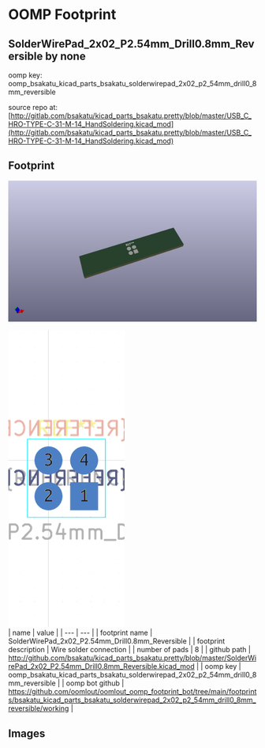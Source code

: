 # OOMP Footprint  
## SolderWirePad_2x02_P2.54mm_Drill0.8mm_Reversible  by none  
  
oomp key: oomp_bsakatu_kicad_parts_bsakatu_solderwirepad_2x02_p2_54mm_drill0_8mm_reversible  
  
source repo at: [http://gitlab.com/bsakatu/kicad_parts_bsakatu.pretty/blob/master/USB_C_HRO-TYPE-C-31-M-14_HandSoldering.kicad_mod](http://gitlab.com/bsakatu/kicad_parts_bsakatu.pretty/blob/master/USB_C_HRO-TYPE-C-31-M-14_HandSoldering.kicad_mod)  
## Footprint  
  
[![working_kicad_pcb_3d.png](working_kicad_pcb_3d_600.png)](working_kicad_pcb_3d.png)  
  
[![working.png](working_600.png)](working.png)  
| name | value | 
| --- | --- | 
| footprint name | SolderWirePad_2x02_P2.54mm_Drill0.8mm_Reversible | 
| footprint description | Wire solder connection | 
| number of pads | 8 | 
| github path | http://github.com/bsakatu/kicad_parts_bsakatu.pretty/blob/master/SolderWirePad_2x02_P2.54mm_Drill0.8mm_Reversible.kicad_mod | 
| oomp key | oomp_bsakatu_kicad_parts_bsakatu_solderwirepad_2x02_p2_54mm_drill0_8mm_reversible | 
| oomp bot github | https://github.com/oomlout/oomlout_oomp_footprint_bot/tree/main/footprints/bsakatu_kicad_parts_bsakatu_solderwirepad_2x02_p2_54mm_drill0_8mm_reversible/working | 
## Images  

